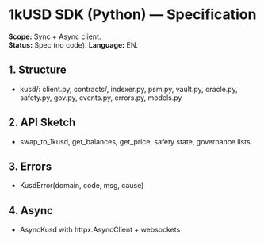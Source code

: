 # 1kUSD SDK (Python) — Specification

**Scope:** Sync + Async client.  
**Status:** Spec (no code). **Language:** EN.

## 1. Structure
- kusd/: client.py, contracts/, indexer.py, psm.py, vault.py, oracle.py, safety.py, gov.py, events.py, errors.py, models.py

## 2. API Sketch
- swap_to_1kusd, get_balances, get_price, safety state, governance lists

## 3. Errors
- KusdError(domain, code, msg, cause)

## 4. Async
- AsyncKusd with httpx.AsyncClient + websockets
